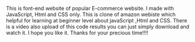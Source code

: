This is font-end  website of popular E-commerce website. I made with JavaScript, Html and CSS only. This is clone of amazon webiste which helpful for learning at beginner level about javaScript ,Html and CSS.
There is a video also upload of this code results you can  just simply download and watch it. I hope you like it.
Thanks for your precious time!!!!


